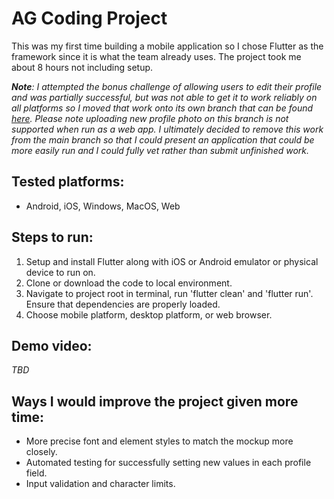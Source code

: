 # AG Coding Project
This was my first time building a mobile application so I chose Flutter as the framework since it is what the team already uses. The project took me about 8 hours not including setup.

***Note**: I attempted the bonus challenge of allowing users to edit their profile and was partially successful, but was not able to get it to work reliably on all platforms so I moved that work onto its own branch that can be found [here](). Please note uploading new profile photo on this branch is not supported when run as a web app.*
*I ultimately decided to remove this work from the main branch so that I could present an application that could be more easily run and I could fully vet rather than submit unfinished work.*

## Tested platforms:
- Android, iOS, Windows, MacOS, Web

## Steps to run:
1) Setup and install Flutter along with iOS or Android emulator or physical device to run on.
2) Clone or download the code to local environment.
3) Navigate to project root in terminal, run 'flutter clean' and 'flutter run'. Ensure that dependencies are properly loaded.
4) Choose mobile platform, desktop platform, or web browser.

## Demo video:
*TBD*

## Ways I would improve the project given more time:
- More precise font and element styles to match the mockup more closely.
- Automated testing for successfully setting new values in each profile field.
- Input validation and character limits.